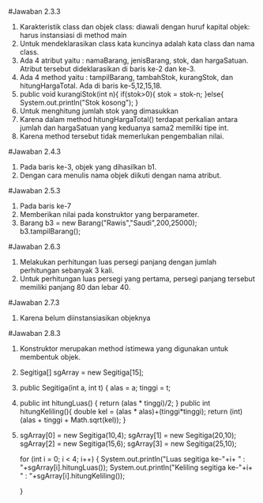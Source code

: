 #Jawaban 2.3.3

1. Karakteristik class dan objek
	class: diawali dengan huruf kapital
	objek: harus instansiasi di method main
2. Untuk mendeklarasikan class kata kuncinya adalah kata class dan nama class.
3. Ada 4 atribut yaitu : namaBarang, jenisBarang, stok, dan hargaSatuan. Atribut tersebut dideklarasikan di baris ke-2 dan ke-3.
4. Ada 4 method yaitu : tampilBarang, tambahStok, kurangStok, dan hitungHargaTotal. Ada di baris ke-5,12,15,18.
5. public void kurangiStok(int n){
        if(stok>0){
            stok = stok-n;
        }else{
            System.out.println("Stok kosong");
        }
6. Untuk menghitung jumlah stok yang dimasukkan
7. Karena dalam method hitungHargaTotal() terdapat perkalian antara jumlah dan hargaSatuan yang keduanya sama2 memiliki tipe int.
8. Karena method tersebut tidak memerlukan pengembalian nilai.

#Jawaban 2.4.3
1. Pada baris ke-3, objek yang dihasilkan b1.
2. Dengan cara menulis nama objek diikuti dengan nama atribut.

#Jawaban 2.5.3
1. Pada baris ke-7
2. Memberikan nilai pada konstruktor yang berparameter.
3. Barang b3 = new Barang("Rawis","Saudi",200,25000);
        b3.tampilBarang();  

#Jawaban 2.6.3
1. Melakukan perhitungan luas persegi panjang dengan jumlah perhitungan sebanyak 3 kali.
2. Untuk perhitungan luas persegi yang pertama, persegi panjang tersebut memiliki panjang 80 dan lebar 40.

#Jawaban 2.7.3
1. Karena belum diinstansiasikan objeknya

#Jawaban 2.8.3
1. Konstruktor merupakan method istimewa yang digunakan untuk membentuk objek.
2. Segitiga[] sgArray = new Segitiga[15];
3. public Segitiga(int a, int t) {
        alas = a;
        tinggi = t;
4. public int hitungLuas() {
        return (alas * tinggi)/2;
    }
    public int hitungKeliling(){
        double kel = (alas * alas)+(tinggi*tinggi);
        return (int) (alas + tinggi + Math.sqrt(kel));
    }
5.   sgArray[0] =  new Segitiga(10,4);
       sgArray[1] =  new Segitiga(20,10);
       sgArray[2] =  new Segitiga(15,6);
       sgArray[3] =  new Segitiga(25,10);
       
        for (int i = 0; i < 4; i++) {
            System.out.println("Luas segitiga ke-"+i+ " : "+sgArray[i].hitungLuas());
            System.out.println("Keliling segitiga ke-"+i+ " : "+sgArray[i].hitungKeliling());
            
        }